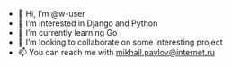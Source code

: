 - 👋 Hi, I’m @w-user
- 👀 I’m interested in Django and Python
- 🌱 I’m currently learning Go
- 💞️ I’m looking to collaborate on some interesting project
- 📫 You can reach me with mikhail.pavlov@internet.ru

<!---
w-user/w-user is a ✨ special ✨ repository because its `README.md` (this file) appears on your GitHub profile.
You can click the Preview link to take a look at your changes.
--->
